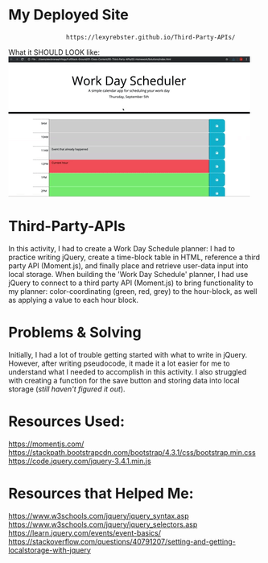 # My Deployed Site 
                    https://lexyrebster.github.io/Third-Party-APIs/

What it SHOULD LOOK like:
![](05-third-party-apis-homework-demo.gif)



# Third-Party-APIs

In this activity, I had to create a Work Day Schedule planner: I had to practice writing jQuery, create a time-block table in HTML, reference a third party API (Moment.js), and finally place and retrieve user-data input into local storage. When building the 'Work Day Schedule' planner, I had use jQuery to connect to a third party API (Moment.js) to bring functionality to my planner: color-coordinating (green, red, grey) to the hour-block, as well as applying a value to each hour block.

# Problems & Solving

Initially, I had a lot of trouble getting started with what to write in jQuery. However, after writing pseudocode, it made it a lot easier for me to understand what I needed to accomplish in this activity. I also struggled with creating a function for the save button and storing data into local storage (*still haven't figured it out*). 


# Resources Used:
https://momentjs.com/
https://stackpath.bootstrapcdn.com/bootstrap/4.3.1/css/bootstrap.min.css
https://code.jquery.com/jquery-3.4.1.min.js


# Resources that Helped Me:
https://www.w3schools.com/jquery/jquery_syntax.asp
https://www.w3schools.com/jquery/jquery_selectors.asp
https://learn.jquery.com/events/event-basics/
https://stackoverflow.com/questions/40791207/setting-and-getting-localstorage-with-jquery



